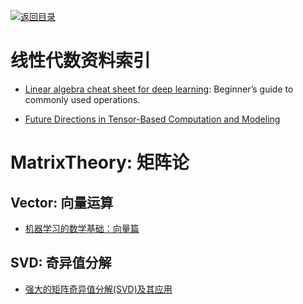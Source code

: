 [![返回目录](https://user-images.githubusercontent.com/5803001/38079637-ff0abcf0-3371-11e8-9b76-ad651620afc7.jpg)](https://github.com/wxyyxc1992/Awesome-Lists)

# 线性代数资料索引

* [Linear algebra cheat sheet for deep learning](https://parg.co/bCB): Beginner’s guide to commonly used operations.

* [Future Directions in Tensor-Based Computation and Modeling](http://www.cs.cornell.edu/CV/TenWork/FinalReport.pdf)

# MatrixTheory: 矩阵论

## Vector: 向量运算

* [机器学习的数学基础：向量篇](http://hahack.com/math/math-vector/)

## SVD: 奇异值分解

* [强大的矩阵奇异值分解(SVD)及其应用](http://www.cnblogs.com/LeftNotEasy/archive/2011/01/19/svd-and-applications.html)
